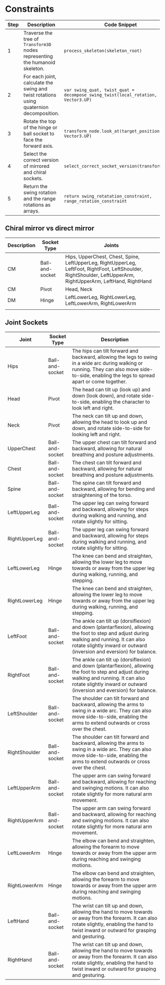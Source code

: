 # Constraints

| Step | Description                                                                             | Code Snippet                                                                     |
| ---- | --------------------------------------------------------------------------------------- | -------------------------------------------------------------------------------- |
| 1    | Traverse the tree of `Transform3D` nodes representing the humanoid skeleton.            | `process_skeleton(skeleton_root)`                                                |
| 2    | For each joint, calculate the swing and twist rotations using quaternion decomposition. | `var swing_quat, twist_quat = decompose_swing_twist(local_rotation, Vector3.UP)` |
| 3    | Rotate the top of the hinge or ball socket to face the forward axis.                    | `transform_node.look_at(target_position, Vector3.UP)`                            |
| 4    | Select the correct version of mirrored and chiral sockets.                              | `select_correct_socket_version(transform_node)`                                  |
| 5    | Return the swing rotation and the range rotations as arrays.                            | `return swing_rotatation_constraint, range_rotation_constraint`                  |

## Chiral mirror vs direct mirror

| Description | Socket Type     | Joints                                                                                                                                                          |
| ----------- | --------------- | --------------------------------------------------------------------------------------------------------------------------------------------------------------- |
| CM          | Ball-and-socket | Hips, UpperChest, Chest, Spine, LeftUpperLeg, RightUpperLeg, LeftFoot, RightFoot, LeftShoulder, RightShoulder, LeftUpperArm, RightUpperArm, LeftHand, RightHand |
| CM          | Pivot           | Head, Neck                                                                                                                                                      |
| DM          | Hinge           | LeftLowerLeg, RightLowerLeg, LeftLowerArm, RightLowerArm                                                                                                        |
|  |

## Joint Sockets

| Joint         | Socket Type     | Description                                                                                                                                                                                                          |
| ------------- | --------------- | -------------------------------------------------------------------------------------------------------------------------------------------------------------------------------------------------------------------- |
| Hips          | Ball-and-socket | The hips can tilt forward and backward, allowing the legs to swing in a wide arc during walking or running. They can also move side-to-side, enabling the legs to spread apart or come together.                     |
| Head          | Pivot           | The head can tilt up (look up) and down (look down), and rotate side-to-side, enabling the character to look left and right.                                                                                         |
| Neck          | Pivot           | The neck can tilt up and down, allowing the head to look up and down, and rotate side-to-side for looking left and right.                                                                                            |
| UpperChest    | Ball-and-socket | The upper chest can tilt forward and backward, allowing for natural breathing and posture adjustments.                                                                                                               |
| Chest         | Ball-and-socket | The chest can tilt forward and backward, allowing for natural breathing and posture adjustments.                                                                                                                     |
| Spine         | Ball-and-socket | The spine can tilt forward and backward, allowing for bending and straightening of the torso.                                                                                                                        |
| LeftUpperLeg  | Ball-and-socket | The upper leg can swing forward and backward, allowing for steps during walking and running, and rotate slightly for sitting.                                                                                        |
| RightUpperLeg | Ball-and-socket | The upper leg can swing forward and backward, allowing for steps during walking and running, and rotate slightly for sitting.                                                                                        |
| LeftLowerLeg  | Hinge           | The knee can bend and straighten, allowing the lower leg to move towards or away from the upper leg during walking, running, and stepping.                                                                           |
| RightLowerLeg | Hinge           | The knee can bend and straighten, allowing the lower leg to move towards or away from the upper leg during walking, running, and stepping.                                                                           |
| LeftFoot      | Ball-and-socket | The ankle can tilt up (dorsiflexion) and down (plantarflexion), allowing the foot to step and adjust during walking and running. It can also rotate slightly inward or outward (inversion and eversion) for balance. |
| RightFoot     | Ball-and-socket | The ankle can tilt up (dorsiflexion) and down (plantarflexion), allowing the foot to step and adjust during walking and running. It can also rotate slightly inward or outward (inversion and eversion) for balance. |
| LeftShoulder  | Ball-and-socket | The shoulder can tilt forward and backward, allowing the arms to swing in a wide arc. They can also move side-to-side, enabling the arms to extend outwards or cross over the chest.                                 |
| RightShoulder | Ball-and-socket | The shoulder can tilt forward and backward, allowing the arms to swing in a wide arc. They can also move side-to-side, enabling the arms to extend outwards or cross over the chest.                                 |
| LeftUpperArm  | Ball-and-socket | The upper arm can swing forward and backward, allowing for reaching and swinging motions. It can also rotate slightly for more natural arm movement.                                                                 |
| RightUpperArm | Ball-and-socket | The upper arm can swing forward and backward, allowing for reaching and swinging motions. It can also rotate slightly for more natural arm movement.                                                                 |
| LeftLowerArm  | Hinge           | The elbow can bend and straighten, allowing the forearm to move towards or away from the upper arm during reaching and swinging motions.                                                                             |
| RightLowerArm | Hinge           | The elbow can bend and straighten, allowing the forearm to move towards or away from the upper arm during reaching and swinging motions.                                                                             |
| LeftHand      | Ball-and-socket | The wrist can tilt up and down, allowing the hand to move towards or away from the forearm. It can also rotate slightly, enabling the hand to twist inward or outward for grasping and gesturing.                    |
| RightHand     | Ball-and-socket | The wrist can tilt up and down, allowing the hand to move towards or away from the forearm. It can also rotate slightly, enabling the hand to twist inward or outward for grasping and gesturing.                    |
